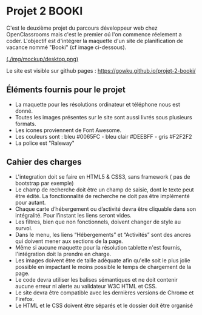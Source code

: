 # Projet 2 BOOKI

C'est le deuxième projet du parcours développeur web chez OpenClassrooms mais c'est le premier oú l'on commence réelement a coder.
L'objectif est d'intégrer la maquette d'un site de planification de vacance nommé "Booki" (cf image ci-dessous).

[(./img/mockup/desktop.png)](http://image.noelshack.com/fichiers/2022/21/1/1653304191-screenshot.png)

Le site est visible sur github pages : https://gowku.github.io/projet-2-booki/

## Éléments fournis pour le projet
- La maquette pour les résolutions ordinateur et téléphone nous est donné.
- Toutes les images présentes sur le site sont aussi livrés sous plusieurs formats.
- Les icones proviennent de Font Awesome.
- Les couleurs sont : bleu #0065FC - bleu clair #DEEBFF - gris #F2F2F2
- La police est "Raleway"

## Cahier des charges
- L'integration doit se faire en HTML5 & CSS3, sans framework ( pas de bootstrap par exemple)
- Le champ de recherche doit être un champ de saisie, dont le texte peut être édité. La fonctionnalité de recherche ne doit pas être implémenté pour autant.
- Chaque carte d’hébergement ou d’activité devra être cliquable dans son intégralité. Pour l’instant les liens seront vides.
- Les filtres, bien que non fonctionnels, doivent changer de style au survol.
- Dans le menu, les liens “Hébergements” et “Activités” sont des ancres qui doivent mener aux sections de la page.
- Même si aucune maquette pour la résolution tablette n'est fournis, l'intégration doit la prendre en charge.
- Les images doivent être de taille adéquate afin qu'elle soit le plus jolie possible en impactant le moins possible le temps de chargement de la page.
- Le code devra utiliser les balises sémantiques et ne doit contenir aucune erreur ni alerte au validateur W3C HTML et CSS.
- Le site devra être compatible avec les dernières versions de Chrome et Firefox.
- Le HTML et le CSS doivent être séparés et le dossier doit être organisé




